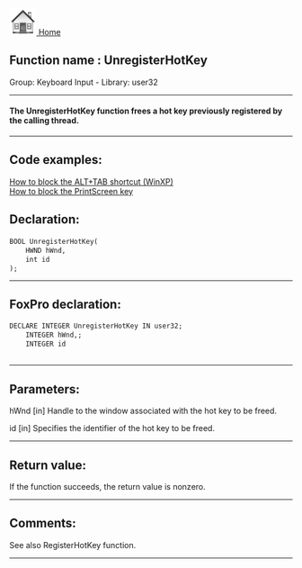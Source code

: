 [<img src="../../images/home.png"> Home ](https://github.com/VFPX/Win32API)  

## Function name : UnregisterHotKey
Group: Keyboard Input - Library: user32    
***  


#### The UnregisterHotKey function frees a hot key previously registered by the calling thread. 
***  


## Code examples:
[How to block the ALT+TAB shortcut (WinXP)](../../samples/sample_432.md)  
[How to block the PrintScreen key](../../samples/sample_489.md)  

## Declaration:
```foxpro  
BOOL UnregisterHotKey(
	HWND hWnd,
	int id
);  
```  
***  


## FoxPro declaration:
```foxpro  
DECLARE INTEGER UnregisterHotKey IN user32;
	INTEGER hWnd,;
	INTEGER id
  
```  
***  


## Parameters:
hWnd
[in] Handle to the window associated with the hot key to be freed.

id
[in] Specifies the identifier of the hot key to be freed.   
***  


## Return value:
If the function succeeds, the return value is nonzero.  
***  


## Comments:
See also RegisterHotKey function.  
  
***  

